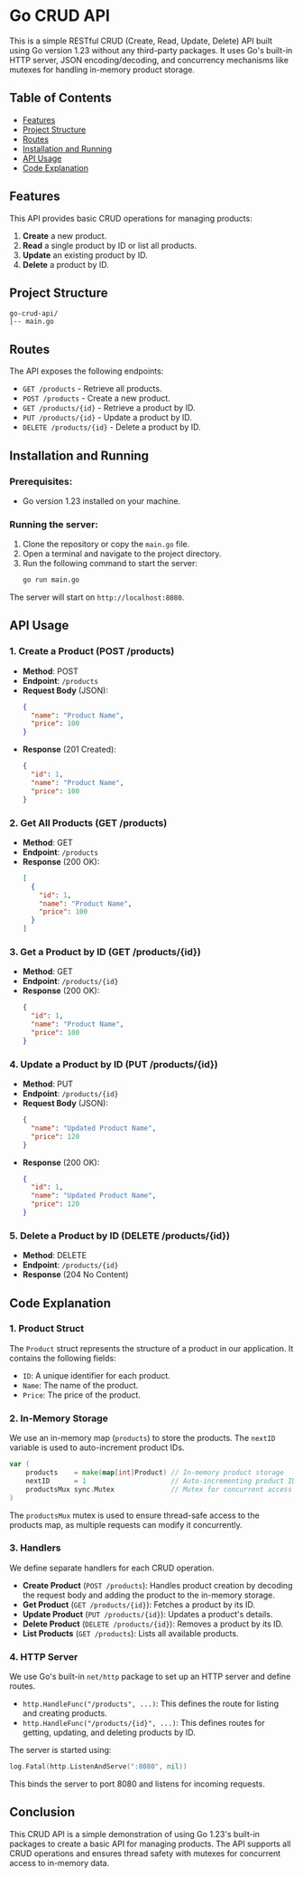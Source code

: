 
# Go CRUD API

This is a simple RESTful CRUD (Create, Read, Update, Delete) API built using Go version 1.23 without any third-party packages. It uses Go's built-in HTTP server, JSON encoding/decoding, and concurrency mechanisms like mutexes for handling in-memory product storage.

## Table of Contents
- [Features](#features)
- [Project Structure](#project-structure)
- [Routes](#routes)
- [Installation and Running](#installation-and-running)
- [API Usage](#api-usage)
- [Code Explanation](#code-explanation)

## Features
This API provides basic CRUD operations for managing products:
1. **Create** a new product.
2. **Read** a single product by ID or list all products.
3. **Update** an existing product by ID.
4. **Delete** a product by ID.

## Project Structure
```
go-crud-api/
|-- main.go
```

## Routes
The API exposes the following endpoints:
- `GET /products` - Retrieve all products.
- `POST /products` - Create a new product.
- `GET /products/{id}` - Retrieve a product by ID.
- `PUT /products/{id}` - Update a product by ID.
- `DELETE /products/{id}` - Delete a product by ID.

## Installation and Running

### Prerequisites:
- Go version 1.23 installed on your machine.

### Running the server:
1. Clone the repository or copy the `main.go` file.
2. Open a terminal and navigate to the project directory.
3. Run the following command to start the server:
   ```bash
   go run main.go
   ```

The server will start on `http://localhost:8080`.

## API Usage

### 1. Create a Product (POST /products)
- **Method**: POST
- **Endpoint**: `/products`
- **Request Body** (JSON):
  ```json
  {
    "name": "Product Name",
    "price": 100
  }
  ```
- **Response** (201 Created):
  ```json
  {
    "id": 1,
    "name": "Product Name",
    "price": 100
  }
  ```

### 2. Get All Products (GET /products)
- **Method**: GET
- **Endpoint**: `/products`
- **Response** (200 OK):
  ```json
  [
    {
      "id": 1,
      "name": "Product Name",
      "price": 100
    }
  ]
  ```

### 3. Get a Product by ID (GET /products/{id})
- **Method**: GET
- **Endpoint**: `/products/{id}`
- **Response** (200 OK):
  ```json
  {
    "id": 1,
    "name": "Product Name",
    "price": 100
  }
  ```

### 4. Update a Product by ID (PUT /products/{id})
- **Method**: PUT
- **Endpoint**: `/products/{id}`
- **Request Body** (JSON):
  ```json
  {
    "name": "Updated Product Name",
    "price": 120
  }
  ```
- **Response** (200 OK):
  ```json
  {
    "id": 1,
    "name": "Updated Product Name",
    "price": 120
  }
  ```

### 5. Delete a Product by ID (DELETE /products/{id})
- **Method**: DELETE
- **Endpoint**: `/products/{id}`
- **Response** (204 No Content)

## Code Explanation

### 1. Product Struct
The `Product` struct represents the structure of a product in our application. It contains the following fields:
- `ID`: A unique identifier for each product.
- `Name`: The name of the product.
- `Price`: The price of the product.

### 2. In-Memory Storage
We use an in-memory map (`products`) to store the products. The `nextID` variable is used to auto-increment product IDs.

```go
var (
    products    = make(map[int]Product) // In-memory product storage
    nextID      = 1                     // Auto-incrementing product ID
    productsMux sync.Mutex              // Mutex for concurrent access
)
```

The `productsMux` mutex is used to ensure thread-safe access to the products map, as multiple requests can modify it concurrently.

### 3. Handlers
We define separate handlers for each CRUD operation.

- **Create Product** (`POST /products`): Handles product creation by decoding the request body and adding the product to the in-memory storage.
- **Get Product** (`GET /products/{id}`): Fetches a product by its ID.
- **Update Product** (`PUT /products/{id}`): Updates a product's details.
- **Delete Product** (`DELETE /products/{id}`): Removes a product by its ID.
- **List Products** (`GET /products`): Lists all available products.

### 4. HTTP Server
We use Go's built-in `net/http` package to set up an HTTP server and define routes.

- `http.HandleFunc("/products", ...)`: This defines the route for listing and creating products.
- `http.HandleFunc("/products/{id}", ...)`: This defines routes for getting, updating, and deleting products by ID.

The server is started using:
```go
log.Fatal(http.ListenAndServe(":8080", nil))
```

This binds the server to port 8080 and listens for incoming requests.

## Conclusion

This CRUD API is a simple demonstration of using Go 1.23's built-in packages to create a basic API for managing products. The API supports all CRUD operations and ensures thread safety with mutexes for concurrent access to in-memory data.



